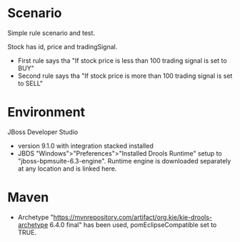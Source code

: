 # Scenario

Simple rule scenario and test.

Stock has id, price and tradingSignal.

- First rule says tha "If stock price is less than 100 trading signal is set to BUY"
- Second rule says tha "If stock price is more than 100 trading signal is set to SELL"


# Environment

JBoss Developer Studio
- version 9.1.0 with integration stacked installed
- JBDS "Windows">"Preferences">"Installed Drools Runtime" setup to "jboss-bpmsuite-6.3-engine". Runtime engine is downloaded separately at any location and is linked here.

# Maven
- Archetype "https://mvnrepository.com/artifact/org.kie/kie-drools-archetype 6.4.0 final" has been used, pomEclipseCompatible set to TRUE.
